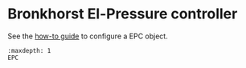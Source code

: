 # Bronkhorst El-Pressure controller
See the [how-to guide](../../devices/sensors/EPC.md) to configure a EPC object.

```{toctree}
:maxdepth: 1
EPC
```
